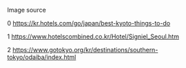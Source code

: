 Image source

0
https://kr.hotels.com/go/japan/best-kyoto-things-to-do

1
https://www.hotelscombined.co.kr/Hotel/Signiel_Seoul.htm

2
https://www.gotokyo.org/kr/destinations/southern-tokyo/odaiba/index.html

